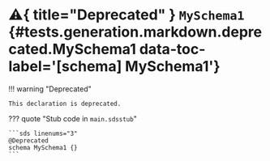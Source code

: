 [//]: # (DO NOT EDIT THIS FILE DIRECTLY. Instead, edit the corresponding stub file and execute `npm run docs:api`.)

# :warning:{ title="Deprecated" } <code class="doc-symbol doc-symbol-schema"></code> `MySchema1` {#tests.generation.markdown.deprecated.MySchema1 data-toc-label='[schema] MySchema1'}

!!! warning "Deprecated"

    This declaration is deprecated.

??? quote "Stub code in `main.sdsstub`"

    ```sds linenums="3"
    @Deprecated
    schema MySchema1 {}
    ```
